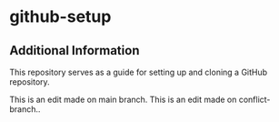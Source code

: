 # github-setup
## Additional Information
This repository serves as a guide for setting up and cloning a GitHub repository.

This is an edit made on main branch.
This is an edit made on conflict-branch..
